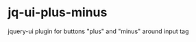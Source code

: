 jq-ui-plus-minus
================

jquery-ui plugin for buttons "plus" and "minus" around input tag
